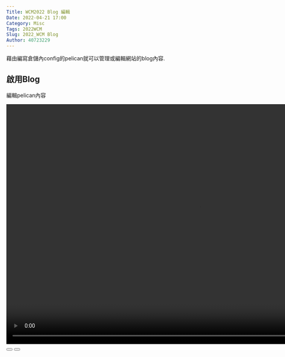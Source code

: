 ```yaml
---
Title: WCM2022 Blog 編輯
Date: 2022-04-21 17:00
Category: Misc
Tags: 2022WCM
Slug: 2022_WCM Blog
Author: 40723229
---
```


藉由編寫倉儲內config的pelican就可以管理或編輯網站的blog內容.

<!-- PELICAN_END_SUMMARY -->

<!-- css and js for Wink3, 以下影片共用設定-->
<link rel="stylesheet" type="text/css" href="./../cmsimde/static/winkPlayer.css" />
<script type="text/javascript" src="./../cmsimde/static/winkPlayer.js"></script>

啟用Blog
----
編輯pelican內容

<script>
var winkVideoData_blog = { dataVersion: 1, frameRate: 10, buttonFrameLength: 5, buttonFrameOffset: 2, frameStops: { }, };
</script>
</p>
<!-- 接下來將 mp4 檔案從 downloads 目錄取出 -->
<div class="winkVideoContainerClass"><video autoplay="autoplay" class="winkVideoClass" controls="controls" data-dirname="./../cmsimde/static" data-varname="winkVideoData_blog" height="630" muted="true" width="1008">
<source src="./../downloads/blog_wink/blog_wink.mp4" type="video/mp4"/></video>
<div class="winkVideoOverlayClass"></div>
<div class="winkVideoControlBarClass"><button class="winkVideoControlBarPlayButtonClass"></button> <button class="winkVideoControlBarPauseButtonClass"></button>
<div class="winkVideoControlBarProgressLeftClass"></div>
<div class="winkVideoControlBarProgressEmptyMiddleClass"></div>
<div class="winkVideoControlBarProgressRightClass"></div>
<div class="winkVideoControlBarProgressFilledMiddleClass"></div>
<div class="winkVideoControlBarProgressThumbClass"></div>
</div>
<div class="winkVideoPlayOverlayClass"></div>
</div>

